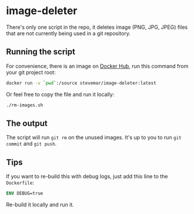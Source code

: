 # image-deleter

There's only one script in the repo, it deletes image (PNG, JPG, JPEG) files that are not currently being used in a git repository.

## Running the script

For convenience, there is an image on [Docker Hub](https://hub.docker.com/r/stevemar/image-deleter), run this command from your git project root:

```bash
docker run -v `pwd`:/source stevemar/image-deleter:latest
```

Or feel free to copy the file and run it locally:

```bash
./rm-images.sh
```

## The output

The script will run `git rm` on the unused images. It's up to you to run `git commit` and `git push`.

## Tips

If you want to re-build this with debug logs, just add this line to the `Dockerfile`:

```Dockerfile
ENV DEBUG=true
```

Re-build it locally and run it.
